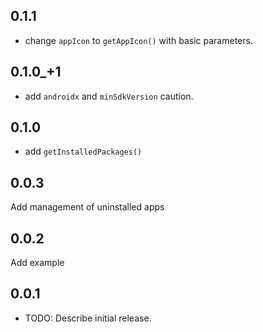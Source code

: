 ## 0.1.1

- change `appIcon` to `getAppIcon()` with basic parameters.

## 0.1.0_+1

- add `androidx` and `minSdkVersion` caution.

## 0.1.0

- add `getInstalledPackages()`

## 0.0.3

Add management of uninstalled apps

## 0.0.2

Add example

## 0.0.1

- TODO: Describe initial release.
